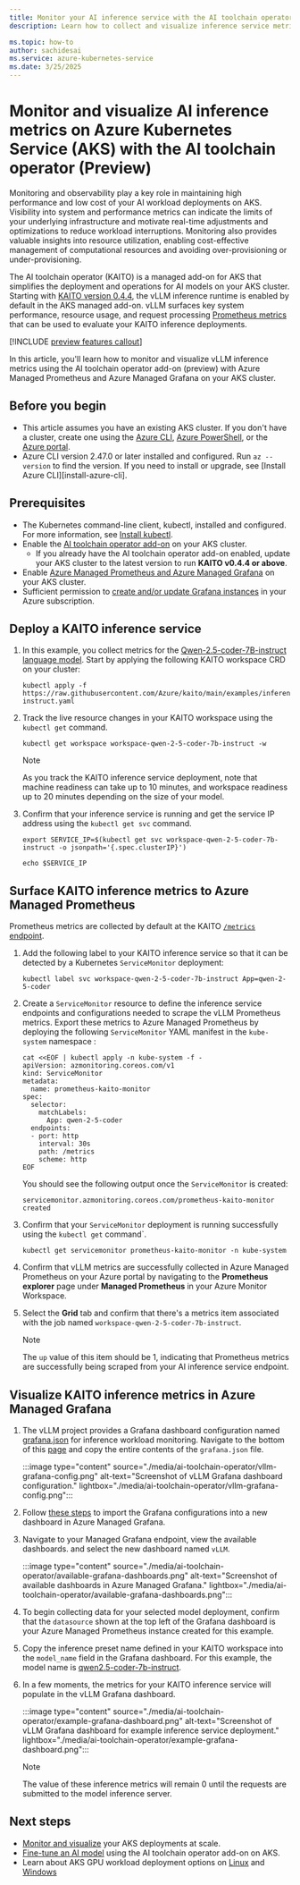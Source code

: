 ```yaml
---
title: Monitor your AI inference service with the AI toolchain operator in Azure Kubernetes Service (AKS)
description: Learn how to collect and visualize inference service metrics with Azure Managed Prometheus and Azure Managed Grafana.

ms.topic: how-to
author: sachidesai
ms.service: azure-kubernetes-service
ms.date: 3/25/2025
---
```


# Monitor and visualize AI inference metrics on Azure Kubernetes Service (AKS) with the AI toolchain operator (Preview)

Monitoring and observability play a key role in maintaining high performance and low cost of your AI workload deployments on AKS. Visibility into system and performance metrics can indicate the limits of your underlying infrastructure and motivate real-time adjustments and optimizations to reduce workload interruptions. Monitoring also provides valuable insights into resource utilization, enabling cost-effective management of computational resources and avoiding over-provisioning or under-provisioning. 

The AI toolchain operator (KAITO) is a managed add-on for AKS that simplifies the deployment and operations for AI models on your AKS cluster. Starting with [KAITO version 0.4.4](https://github.com/kaito-project/kaito/releases/tag/v0.4.4), the vLLM inference runtime is enabled by default in the AKS managed add-on. vLLM surfaces key system performance, resource usage, and request processing [Prometheus metrics](https://docs.vllm.ai/en/latest/design/v1/metrics.html) that can be used to evaluate your KAITO inference deployments.

[!INCLUDE [preview features callout](~/reusable-content/ce-skilling/azure/includes/aks/includes/preview/preview-callout.md)]

In this article, you'll learn how to monitor and visualize vLLM inference metrics using the AI toolchain operator add-on (preview) with Azure Managed Prometheus and Azure Managed Grafana on your AKS cluster.

## Before you begin

* This article assumes you have an existing AKS cluster. If you don't have a cluster, create one using the [Azure CLI][aks-quickstart-cli], [Azure PowerShell][aks-quickstart-powershell], or the [Azure portal][aks-quickstart-portal].
* Azure CLI version 2.47.0 or later installed and configured. Run `az --version` to find the version. If you need to install or upgrade, see [Install Azure CLI][install-azure-cli].

## Prerequisites

* The Kubernetes command-line client, kubectl, installed and configured. For more information, see [Install kubectl](https://kubernetes.io/docs/tasks/tools/install-kubectl/).
* Enable the [AI toolchain operator add-on](./ai-toolchain-operator.md) on your AKS cluster.
   * If you already have the AI toolchain operator add-on enabled, update your AKS cluster to the latest version to run **KAITO v0.4.4 or above**.
* Enable [Azure Managed Prometheus and Azure Managed Grafana](/azure/azure-monitor/containers/kubernetes-monitoring-enable) on your AKS cluster.
* Sufficient permission to [create and/or update Grafana instances](/azure/managed-grafana/how-to-manage-access-permissions-users-identities) in your Azure subscription.

## Deploy a KAITO inference service

1. In this example, you collect metrics for the [Qwen-2.5-coder-7B-instruct language model](https://github.com/kaito-project/kaito/blob/main/examples/inference/kaito_workspace_qwen_2.5_coder_7b-instruct.yaml). Start by applying the following KAITO workspace CRD on your cluster:

    ```azurecli-interactive
    kubectl apply -f https://raw.githubusercontent.com/Azure/kaito/main/examples/inference/kaito_workspace_qwen_2.5_coder_7b-instruct.yaml
    ```


2. Track the live resource changes in your KAITO workspace using the `kubectl get` command.

    ```azurecli-interactive
    kubectl get workspace workspace-qwen-2-5-coder-7b-instruct -w
    ```

    > [!NOTE]
    > As you track the KAITO inference service deployment, note that machine readiness can take up to 10 minutes, and workspace readiness up to 20 minutes depending on the size of your model.

3. Confirm that your inference service is running and get the service IP address using the `kubectl get svc` command.

    ```azurecli-interactive
    export SERVICE_IP=$(kubectl get svc workspace-qwen-2-5-coder-7b-instruct -o jsonpath='{.spec.clusterIP}')

    echo $SERVICE_IP
    ```

## Surface KAITO inference metrics to Azure Managed Prometheus

Prometheus metrics are collected by default at the KAITO [`/metrics` endpoint](https://github.com/kaito-project/kaito/blob/main/docs/inference/Monitoring.md#prometheus-metrics).


1. Add the following label to your KAITO inference service so that it can be detected by a Kubernetes `ServiceMonitor` deployment:


    ```azurecli-interactive
    kubectl label svc workspace-qwen-2-5-coder-7b-instruct App=qwen-2-5-coder 
    ```


2. Create a `ServiceMonitor` resource to define the inference service endpoints and configurations needed to scrape the vLLM Prometheus metrics. Export these metrics to Azure Managed Prometheus by deploying the following `ServiceMonitor` YAML manifest in the `kube-system` namespace :


    ```azurecli-interactive
    cat <<EOF | kubectl apply -n kube-system -f -
    apiVersion: azmonitoring.coreos.com/v1
    kind: ServiceMonitor
    metadata:
      name: prometheus-kaito-monitor
    spec:
      selector:
        matchLabels:
          App: qwen-2-5-coder
      endpoints:
      - port: http
        interval: 30s
        path: /metrics
        scheme: http
    EOF
    ```


    You should see the following output once the `ServiceMonitor` is created:

    ```output
    servicemonitor.azmonitoring.coreos.com/prometheus-kaito-monitor created
    ```

3. Confirm that your `ServiceMonitor` deployment is running successfully using the `kubectl get` command`.


    ```azurecli-interactive
    kubectl get servicemonitor prometheus-kaito-monitor -n kube-system
    ```

4. Confirm that vLLM metrics are successfully collected in Azure Managed Prometheus on your Azure portal by navigating to the **Prometheus explorer** page under **Managed Prometheus** in your Azure Monitor Workspace.


5. Select the **Grid** tab and confirm that there's a metrics item associated with the job named `workspace-qwen-2-5-coder-7b-instruct`.



   > [!NOTE]    
   > The `up` value of this item should be 1, indicating that Prometheus metrics are successfully being scraped from your AI inference service endpoint.


## Visualize KAITO inference metrics in Azure Managed Grafana

1. The vLLM project provides a Grafana dashboard configuration named [grafana.json](https://docs.vllm.ai/en/latest/getting_started/examples/prometheus_grafana.html#import-dashboard) for inference workload monitoring. Navigate to the bottom of this [page](https://docs.vllm.ai/en/latest/getting_started/examples/prometheus_grafana.html#import-dashboard) and copy the entire contents of the `grafana.json` file. 





    :::image type="content" source="./media/ai-toolchain-operator/vllm-grafana-config.png" alt-text="Screenshot of vLLM Grafana dashboard configuration." lightbox="./media/ai-toolchain-operator/vllm-grafana-config.png":::


2. Follow [these steps](/azure/managed-grafana/how-to-create-dashboard#import-a-json-dashboard) to import the Grafana configurations into a new dashboard in Azure Managed Grafana.
3. Navigate to your Managed Grafana endpoint, view the available dashboards. and select the new dashboard named `vLLM`.


    :::image type="content" source="./media/ai-toolchain-operator/available-grafana-dashboards.png" alt-text="Screenshot of available dashboards in Azure Managed Grafana." lightbox="./media/ai-toolchain-operator/available-grafana-dashboards.png":::


4. To begin collecting data for your selected model deployment, confirm that the `datasource` shown at the top left of the Grafana dashboard is your Azure Managed Prometheus instance created for this example. 

5. Copy the inference preset name defined in your KAITO workspace into the `model_name` field in the Grafana dashboard. For this example, the model name is [qwen2.5-coder-7b-instruct](https://github.com/kaito-project/kaito/blob/main/examples/inference/kaito_workspace_qwen_2.5_coder_7b-instruct.yaml).

6. In a few moments, the metrics for your KAITO inference service will populate in the vLLM Grafana dashboard. 

    :::image type="content" source="./media/ai-toolchain-operator/example-grafana-dashboard.png" alt-text="Screenshot of vLLM Grafana dashboard for example inference service deployment." lightbox="./media/ai-toolchain-operator/example-grafana-dashboard.png":::

    > [!NOTE]
    > The value of these inference metrics will remain 0 until the requests are submitted to the model inference server.



## Next steps

- [Monitor and visualize](./monitor-aks.md) your AKS deployments at scale.
- [Fine-tune an AI model](./ai-toolchain-operator-fine-tune.md) using the AI toolchain operator add-on on AKS.
- Learn about AKS GPU workload deployment options on [Linux](./gpu-cluster.md) and [Windows](./use-windows-gpu.md)


<!-- Links -->

[aks-quickstart-cli]: ./learn/quick-kubernetes-deploy-cli.md
[aks-quickstart-portal]: ./learn/quick-kubernetes-deploy-portal.md
[aks-quickstart-powershell]: ./learn/quick-kubernetes-deploy-powershell.md